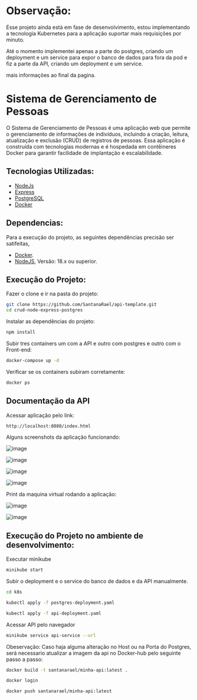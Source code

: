 # Observação:

Esse projeto ainda está em fase de desenvolvimento, estou implementando a tecnologia Kubernetes para a aplicação suportar mais requisições por minuto.


Até o momento implementei apenas a parte do postgres, criando um deployment e um service para expor o banco de dados para fora da pod e fiz a parte da API, criando um deployment e um service.

mais informações ao final da pagina.


# Sistema de Gerenciamento de Pessoas

O Sistema de Gerenciamento de Pessoas é uma aplicação web que permite o gerenciamento de informações de indivíduos, incluindo a criação, leitura, atualização e exclusão (CRUD) de registros de pessoas. Essa aplicação é construída com tecnologias modernas e é hospedada em contêineres Docker para garantir facilidade de implantação e escalabilidade.

## Tecnologias Utilizadas:

- [NodeJs](https://nodejs.org/en/docs)
- [Express](https://expressjs.com/pt-br/)
- [PostgreSQL](https://www.postgresql.org/)
- [Docker](https://docs.docker.com/)

## Dependencias:
Para a execução do projeto, as seguintes dependências precisão ser satifeitas,
- [Docker](https://docs.docker.com/get-docker/).
- [NodeJS](https://nodejs.org/en), Versão: 18.x ou superior.


## Execução do Projeto:
Fazer o clone e ir na pasta do projeto:

```sh
git clone https://github.com/SantanaRael/api-template.git
cd crud-node-express-postgres
```

Instalar as dependências do projeto:

```sh
npm install
```

Subir tres containers um com a API e outro com postgres e outro com o Front-end:

```sh
docker-compose up -d
```

Verificar se os containers subiram corretamente:

```sh
docker ps
```

## Documentação da API
Acessar aplicação pelo link:

```sh
http://localhost:8080/index.html
```


Alguns screenshots da aplicação funcionando:


![image](https://github.com/SantanaRael/crud-node-express-postgres/assets/73674173/41700045-6fe7-46e6-9047-f8bdf2c471ad)

![image](https://github.com/SantanaRael/crud-node-express-postgres/assets/73674173/dbd86823-1a34-4503-9450-03331ff2af32)

![image](https://github.com/SantanaRael/crud-node-express-postgres/assets/73674173/69527daa-d17e-4d39-aff0-e30e13de106f)

![image](https://github.com/SantanaRael/crud-node-express-postgres/assets/73674173/a990bd30-7d94-4601-bacc-dadf0ff805fe)


Print da maquina virtual rodando a aplicação:

![image](https://github.com/SantanaRael/crud-node-express-postgres/assets/73674173/3edf15ca-c018-45a3-8ef0-94e23496bc78)

![image](https://github.com/SantanaRael/crud-node-express-postgres/assets/73674173/d78ed880-3f8a-43bc-837c-c390e69d3e25)


## Execução do Projeto no ambiente de desenvolvimento:

Executar minikube

```sh
minikube start
```

Subir o deployment e o service do banco de dados e da API manualmente.

```sh
cd k8s

kubectl apply -f postgres-deployment.yaml

kubectl apply -f api-deployment.yaml
```

Acessar API pelo navegador

```sh
minikube service api-service --url
```

Obeservação: Caso haja alguma alteração no Host ou na Porta do Postgres, será necessario atualizar a imagem da api no Docker-hub pelo seguinte passo a passo:


```sh
docker build -t santanarael/minha-api:latest .

docker login

docker push santanarael/minha-api:latest 
```